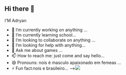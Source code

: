 ## Hi there 👋
I'M Adryan

- 🔭 I’m currently working on anything ...
- 🌱 I’m currently learning school...
- 👯 I’m looking to collaborate on anything ...
- 🤔 I’m looking for help with anything...
- 💬 Ask me about games ...
- 📫 How to reach me: just come and say hello...
- 😄 Pronouns: nois é masculo apaixonado em femeas ...
- ⚡ Fun fact:nois e brasileiro...
-->![](https://media.tenor.com/dFiFYKH2Mw4AAAAM/gekko-valorant.gif)
